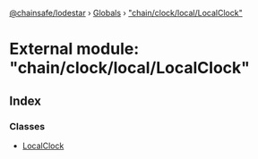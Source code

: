 [@chainsafe/lodestar](../README.md) › [Globals](../globals.md) › ["chain/clock/local/LocalClock"](_chain_clock_local_localclock_.md)

# External module: "chain/clock/local/LocalClock"

## Index

### Classes

* [LocalClock](../classes/_chain_clock_local_localclock_.localclock.md)
